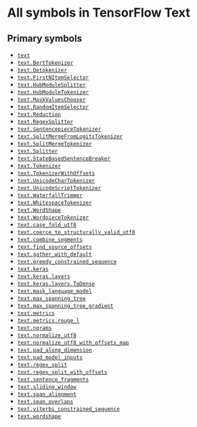 # All symbols in TensorFlow Text

<!-- Insert buttons and diff -->

## Primary symbols
*  <a href="../text.md"><code>text</code></a>
*  <a href="../text/BertTokenizer.md"><code>text.BertTokenizer</code></a>
*  <a href="../text/Detokenizer.md"><code>text.Detokenizer</code></a>
*  <a href="../text/FirstNItemSelector.md"><code>text.FirstNItemSelector</code></a>
*  <a href="../text/HubModuleSplitter.md"><code>text.HubModuleSplitter</code></a>
*  <a href="../text/HubModuleTokenizer.md"><code>text.HubModuleTokenizer</code></a>
*  <a href="../text/MaskValuesChooser.md"><code>text.MaskValuesChooser</code></a>
*  <a href="../text/RandomItemSelector.md"><code>text.RandomItemSelector</code></a>
*  <a href="../text/Reduction.md"><code>text.Reduction</code></a>
*  <a href="../text/RegexSplitter.md"><code>text.RegexSplitter</code></a>
*  <a href="../text/SentencepieceTokenizer.md"><code>text.SentencepieceTokenizer</code></a>
*  <a href="../text/SplitMergeFromLogitsTokenizer.md"><code>text.SplitMergeFromLogitsTokenizer</code></a>
*  <a href="../text/SplitMergeTokenizer.md"><code>text.SplitMergeTokenizer</code></a>
*  <a href="../text/Splitter.md"><code>text.Splitter</code></a>
*  <a href="../text/StateBasedSentenceBreaker.md"><code>text.StateBasedSentenceBreaker</code></a>
*  <a href="../text/Tokenizer.md"><code>text.Tokenizer</code></a>
*  <a href="../text/TokenizerWithOffsets.md"><code>text.TokenizerWithOffsets</code></a>
*  <a href="../text/UnicodeCharTokenizer.md"><code>text.UnicodeCharTokenizer</code></a>
*  <a href="../text/UnicodeScriptTokenizer.md"><code>text.UnicodeScriptTokenizer</code></a>
*  <a href="../text/WaterfallTrimmer.md"><code>text.WaterfallTrimmer</code></a>
*  <a href="../text/WhitespaceTokenizer.md"><code>text.WhitespaceTokenizer</code></a>
*  <a href="../text/WordShape.md"><code>text.WordShape</code></a>
*  <a href="../text/WordpieceTokenizer.md"><code>text.WordpieceTokenizer</code></a>
*  <a href="../text/case_fold_utf8.md"><code>text.case_fold_utf8</code></a>
*  <a href="../text/coerce_to_structurally_valid_utf8.md"><code>text.coerce_to_structurally_valid_utf8</code></a>
*  <a href="../text/combine_segments.md"><code>text.combine_segments</code></a>
*  <a href="../text/find_source_offsets.md"><code>text.find_source_offsets</code></a>
*  <a href="../text/gather_with_default.md"><code>text.gather_with_default</code></a>
*  <a href="../text/greedy_constrained_sequence.md"><code>text.greedy_constrained_sequence</code></a>
*  <a href="../text/keras.md"><code>text.keras</code></a>
*  <a href="../text/keras/layers.md"><code>text.keras.layers</code></a>
*  <a href="../text/keras/layers/ToDense.md"><code>text.keras.layers.ToDense</code></a>
*  <a href="../text/mask_language_model.md"><code>text.mask_language_model</code></a>
*  <a href="../text/max_spanning_tree.md"><code>text.max_spanning_tree</code></a>
*  <a href="../text/max_spanning_tree_gradient.md"><code>text.max_spanning_tree_gradient</code></a>
*  <a href="../text/metrics.md"><code>text.metrics</code></a>
*  <a href="../text/metrics/rouge_l.md"><code>text.metrics.rouge_l</code></a>
*  <a href="../text/ngrams.md"><code>text.ngrams</code></a>
*  <a href="../text/normalize_utf8.md"><code>text.normalize_utf8</code></a>
*  <a href="../text/normalize_utf8_with_offsets_map.md"><code>text.normalize_utf8_with_offsets_map</code></a>
*  <a href="../text/pad_along_dimension.md"><code>text.pad_along_dimension</code></a>
*  <a href="../text/pad_model_inputs.md"><code>text.pad_model_inputs</code></a>
*  <a href="../text/regex_split.md"><code>text.regex_split</code></a>
*  <a href="../text/regex_split_with_offsets.md"><code>text.regex_split_with_offsets</code></a>
*  <a href="../text/sentence_fragments.md"><code>text.sentence_fragments</code></a>
*  <a href="../text/sliding_window.md"><code>text.sliding_window</code></a>
*  <a href="../text/span_alignment.md"><code>text.span_alignment</code></a>
*  <a href="../text/span_overlaps.md"><code>text.span_overlaps</code></a>
*  <a href="../text/viterbi_constrained_sequence.md"><code>text.viterbi_constrained_sequence</code></a>
*  <a href="../text/wordshape.md"><code>text.wordshape</code></a>